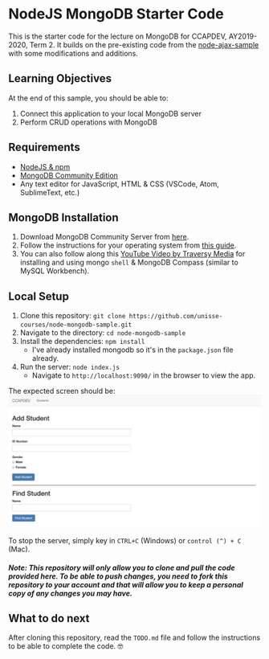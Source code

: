 # NodeJS MongoDB Starter Code
This is the starter code for the lecture on MongoDB for CCAPDEV, AY2019-2020, Term 2. It builds on the pre-existing code from the [node-ajax-sample](https://github.com/unisse-courses/node-ajax-starter) with some modifications and additions.

## Learning Objectives
At the end of this sample, you should be able to:
1. Connect this application to your local MongoDB server
2. Perform CRUD operations with MongoDB

## Requirements
* [NodeJS & npm](https://www.npmjs.com/get-npm)
* [MongoDB Community Edition](https://docs.mongodb.com/manual/administration/install-community/)
* Any text editor for JavaScript, HTML & CSS (VSCode, Atom, SublimeText, etc.)

## MongoDB Installation
1. Download MongoDB Community Server from [here](https://www.mongodb.com/download-center/community).
2. Follow the instructions for your operating system from [this guide](https://docs.mongodb.com/manual/administration/install-community/).
3. You can also follow along this [YouTube Video by Traversy Media](https://youtu.be/-56x56UppqQ) for installing and using mongo `shell` & MongoDB Compass (similar to MySQL Workbench).

## Local Setup
1. Clone this repository: `git clone https://github.com/unisse-courses/node-mongodb-sample.git`
2. Navigate to the directory: `cd node-mongodb-sample`
3. Install the dependencies: `npm install`
    * I've already installed mongodb so it's in the `package.json` file already.
4. Run the server: `node index.js`
    * Navigate to `http://localhost:9090/` in the browser to view the app.

The expected screen should be:
![expected screen](screens/expected-screen.png)


To stop the server, simply key in `CTRL+C` (Windows) or `control (^) + C` (Mac).

##### Note: This repository will only allow you to clone and pull the code provided here. To be able to **push changes**, you need to **fork** this repository to your account and that will allow you to keep a personal copy of any changes you may have.

## What to do next
After cloning this repository, read the `TODO.md` file and follow the instructions to be able to complete the code. 🤓
